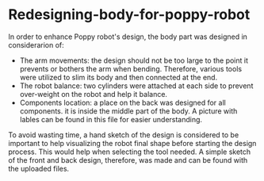 # Redesigning-body-for-poppy-robot

In order to enhance Poppy robot's design, the body part was designed in considerarion of: 
* The arm movements: the design should not be too large to the point it prevents or bothers the arm when bending. Therefore, various tools were utilized to slim its body and then connected at the end. 
* The robot balance: two cylinders were attached at each side to prevent over-weight on the robot and help it balance. 
* Components location: a place on the back was designed for all components. it is inside the middle part of the body. A picture with lables can be found in this file for easier understanding.   

To avoid wasting time, a hand sketch of the design is considered to be important to help visualizing the robot final shape before starting the design process. This would help when selecting the tool needed. A simple sketch of the front and back design, therefore, was made and can be found with the uploaded files. 
